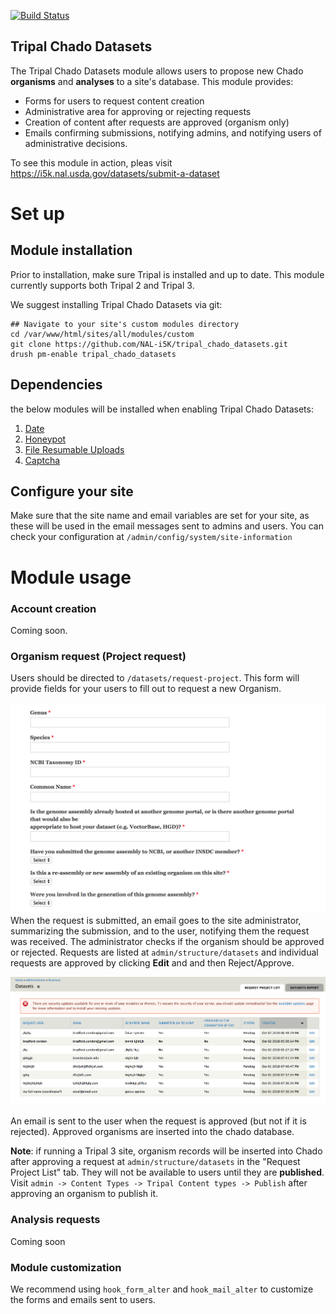 [![Build Status](https://travis-ci.org/NAL-i5K/tripal_chado_datasets.svg?branch=master)](https://travis-ci.org/NAL-i5K/tripal_chado_datasets)

## Tripal Chado Datasets

The Tripal Chado Datasets module allows users to propose new Chado **organisms** and **analyses** to a site's database.  This module provides:

* Forms for users to request content creation
* Administrative area for approving or rejecting requests
* Creation of content after requests are approved (organism only)
* Emails confirming submissions, notifying admins, and notifying users of administrative decisions.
  

To see this module in action, pleas visit https://i5k.nal.usda.gov/datasets/submit-a-dataset 

# Set up

## Module installation

Prior to installation, make sure Tripal is installed and up to date.  This module currently supports both Tripal 2 and Tripal 3.

We suggest installing Tripal Chado Datasets via git:

```angular2html
## Navigate to your site's custom modules directory
cd /var/www/html/sites/all/modules/custom  
git clone https://github.com/NAL-i5K/tripal_chado_datasets.git
drush pm-enable tripal_chado_datasets
```

## Dependencies
the below modules will be installed when enabling Tripal Chado Datasets:

1. [Date](https://www.drupal.org/project/date)
2. [Honeypot](https://www.drupal.org/project/honeypot) 
3. [File Resumable Uploads](https://www.drupal.org/project/file_resup)
4.  [Captcha](https://www.drupal.org/project/captcha)

## Configure your site

Make sure that the site name and email variables are set for your site, as these will be used in the email messages sent to admins and users.  You can check your configuration at `/admin/config/system/site-information`


# Module usage

### Account creation

Coming soon.

### Organism request (Project request)

Users should be directed to `/datasets/request-project`.  This form will provide fields for your users to fill out to request a new Organism.  

![request project form](docs/request_project.png)
When the request is submitted, an email goes to the site administrator, summarizing the submission, and to the user, notifying them the request was received.
The administrator checks if the organism should be approved or rejected.  Requests are listed at `admin/structure/datasets` and individual requests are approved by clicking **Edit** and and then Reject/Approve.

![organism request table](docs/request_admin_table.png)

An email is sent to the user when the request is approved (but not if it is rejected).  Approved organisms are inserted into the chado database.

**Note**: if running a Tripal 3 site, organism records will be inserted into Chado after approving a request at `admin/structure/datasets` in the "Request Project List" tab.  They will not be available to users until they are **published**.  Visit `admin -> Content Types -> Tripal Content types -> Publish` after approving an organism to publish it.

### Analysis requests

Coming soon



### Module customization

We recommend using `hook_form_alter` and `hook_mail_alter` to customize the forms and emails sent to users.